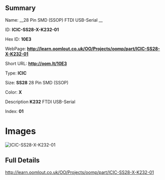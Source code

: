 

## Summary
 
Name: __28 Pin SMD (SSOP) FTDI USB-Serial __

ID: __ICIC-SS28-X-K232-01__

Hex ID: __10E3__

WebPage: __http://learn.oomlout.co.uk/OO/Projects/oomp/part/ICIC-SS28-X-K232-01__

Short URL: __http://oom.lt/10E3__


Type: __ICIC__  

Size: __SS28__ 28 Pin SMD (SSOP) 

Color: __X__  

Description __K232__ FTDI USB-Serial 

Index: __01__


 # Images
![ICIC-SS28-X-K232-01](http://oomlout.com/oomp-gen/parts/ICIC-SS28-X-K232-01/ICIC-SS28-X-K232-01_420.jpg)



 ## Full Details

 http://learn.oomlout.co.uk/OO/Projects/oomp/part/ICIC-SS28-X-K232-01














